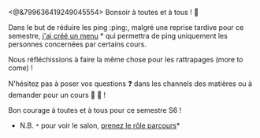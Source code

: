 <@&799636419249045554> 
Bonsoir à toutes et à tous ! :wave: 

Dans le but de réduire les ping :ping:, malgré une reprise tardive pour ce semestre, [j'ai créé un menu](https://discord.com/channels/694220883815956580/891362567476363274/965636948741988432) * qui permettra de ping uniquement les personnes concernées par certains cours. 

Nous réfléchissions à faire la même chose pour les rattrapages (more to come) !

N'hésitez pas à poser vos questions :question: dans les channels des matières ou à demander pour un cours :book: :muscle: !

Bon courage à toutes et à tous pour ce semestre S6 !

* N.B. `*` pour voir le salon, [prenez le rôle parcours](https://discord.com/channels/694220883815956580/817741515564122143/895428636038012970)*
